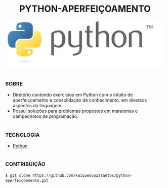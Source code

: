 <h1 align=center>PYTHON-APERFEIÇOAMENTO</h1>

<p align="center">
  <img src="python.svg" width="500">
</p>

#
### SOBRE

- Diretório contendo exercicios em Python com o intuito de aperfeiçoamento e consolidação de conhecimento, em diversos aspectos da linguagem.
- Possui soluções para problemas propostos em maratonas e campeonatos de programação.

#
### TECNOLOGIA
- [Python](https://www.python.org)

#
### CONTRIBUIÇÃO

```
$ git clone https://github.com/kaiquesouzasantos/python-aperfeicoamento.git 
```
